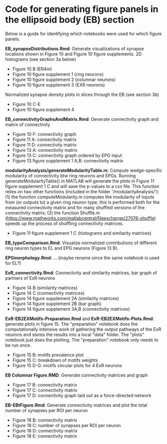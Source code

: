 # Code for generating figure panels in the ellipsoid body (EB) section
Below is a guide for identifying which notebooks were used for which figure panels.

**EB_synapseDistributions.Rmd**: Generate visualizations of synapse locations shown in Figure 10 and Figure 10 figure supplements.
2D histograms (see section 3a below)
* Figure 10 B (ER4m)
* Figure 10 figure supplement 1 (ring neurons)
* Figure 10 figure supplement 2 (columnar neurons)
* Figure 10 figure supplement 3 (EXR neurons)

Normalized synapse density plots in slices through the EB (see section 3b)
* Figure 10 C-E
* Figure 10 figure supplement 4

**EB_connectivityGraphsAndMatrix.Rmd**: Generate connectivity graph and matrix of connectivity
* Figure 10 F: connectivity graph
* Figure 11 A: connectivity matrix
* Figure 11 D: connectivity matrix
* Figure 13 A: connectivity matrix
* Figure 13 C: connectivity graph ordered by EPG input
* Figure 13 figure supplement 1 A,B: connectivity matrix

**modularityAnalysis/generateModularityTable.m**: Compute wedge-specific modularity of connectivity btw ring neurons and EPGs. Running generateModularityTable() in MATLAB will generate the plots in Figure 11 figure supplement 1 C and will save the p-values to a csv file. This function relies on two other functions (included in the folder '/modularityAnalysis/'): (1) the function computeModularity.m computes the modularity of inputs from (or outputs to) a given ring neuron type; this is performed both for the measured connectivity matrix and for many shuffled versions of the connectivity matrix; (2) the function Shuffle.m (https://www.mathworks.com/matlabcentral/fileexchange/27076-shuffle) speeds up the process of shuffling connectivity matrices.
* Figure 11 figure supplement 1 C (histograms and similarity matrices)

**EB_typeComparison.Rmd**: Visualize normalized contributions of different ring neuron types to EL and EPG neurons (Figure 13 B).

**EPGmorphology.Rmd**: ...  (maybe rename since the same notebook is used for EL?)

**ExR_connectivity.Rmd**: Connectivity and similarity matrices, bar graph of partners of ExR neurons
* Figure 14 B (similarity matrices)
* Figure 14 C (connectivity matrices)
* Figure 14 figure supplement 2A (similarity matrices)
* Figure 14 figure supplement 2B (bar graph)
* Figure 14 figure supplement 3A,B (connectivity matrices)

**ExR-EB2EXMotifs-Preparation.Rmd** and **ExR-EB2EXMotifs-Plots.Rmd**: generate plots in figure 15. The "preparation" notebook does the
computationally intensive work of gathering the output pathways of the ExR neurons and stores the results into a local "data" folder. The "plots" notebook just does the plotting. The "preparation" notebook only needs to be run once.
* Figure 15 B: motifs prevalence plot
* Figure 15 C: breakdown of motifs weights
* Figure 15 D-G: motifs circular plots for 4 ExR neurons

**EB Columnar Figure.RMD**: Generate connectivity matrices and graph
* Figure 17 B: connectivity matrix
* Figure 17 C: connectivity matrix
* Figure 17 D: connectivity graph laid out as a force-directed network

**EB-EBtFigure.Rmd**: Generate connectivity matrices and plot the total number of synapses per ROI per neuron
* Figure 18 B: connectivity matrix
* Figure 18 C: number of synapses per ROI per neuron
* Figure 18 D: connectivity matrix
* Figure 18 E: connectivity matrix